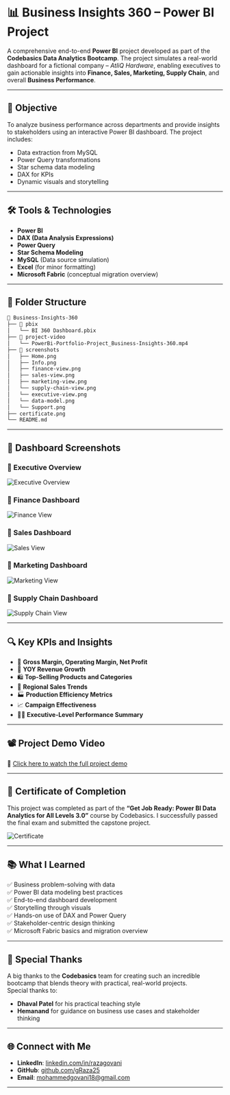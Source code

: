 # 📊 Business Insights 360 – Power BI Project

A comprehensive end-to-end **Power BI** project developed as part of the **Codebasics Data Analytics Bootcamp**. The project simulates a real-world dashboard for a fictional company – *AtliQ Hardware*, enabling executives to gain actionable insights into **Finance, Sales, Marketing, Supply Chain**, and overall **Business Performance**.

---

## 🎯 Objective

To analyze business performance across departments and provide insights to stakeholders using an interactive Power BI dashboard. The project includes:
- Data extraction from MySQL
- Power Query transformations
- Star schema data modeling
- DAX for KPIs
- Dynamic visuals and storytelling

---

## 🛠 Tools & Technologies

- **Power BI**
- **DAX (Data Analysis Expressions)**
- **Power Query**
- **Star Schema Modeling**
- **MySQL** (Data source simulation)
- **Excel** (for minor formatting)
- **Microsoft Fabric** (conceptual migration overview)

---

## 📁 Folder Structure

```bash
📁 Business-Insights-360
├── 📁 pbix
│   └── BI 360 Dashboard.pbix
├── 📁 project-video
│   └── PowerBi-Portfolio-Project_Business-Insights-360.mp4
├── 📁 screenshots
│   ├── Home.png
│   ├── Info.png
│   ├── finance-view.png
│   ├── sales-view.png
│   ├── marketing-view.png
│   └── supply-chain-view.png
│   └── executive-view.png
│   └── data-model.png
│   └── Support.png
├── certificate.png
└── README.md
```

---

## 📸 Dashboard Screenshots

### 🔹 Executive Overview  
![Executive Overview](/screenshots/executive-view.png)

### 🔹 Finance Dashboard  
![Finance View](/screenshots/finance-view.png)

### 🔹 Sales Dashboard  
![Sales View](./screenshots/sales-view.png)

### 🔹 Marketing Dashboard  
![Marketing View](./screenshots/marketing-view.png)

### 🔹 Supply Chain Dashboard  
![Supply Chain View](./screenshots/supply-chain-view.png)

---

## 🔍 Key KPIs and Insights

- 🔢 **Gross Margin, Operating Margin, Net Profit**
- 🧮 **YOY Revenue Growth**
- 🛍️ **Top-Selling Products and Categories**
- 📍 **Regional Sales Trends**
- 🏭 **Production Efficiency Metrics**
- 📈 **Campaign Effectiveness**
- 🧑‍💼 **Executive-Level Performance Summary**

---

## 📽️ Project Demo Video

🎥 [Click here to watch the full project demo](/project-video/PowerBi-Portfolio-Project_Business-Insights-360.mp4)

---

## 🏅 Certificate of Completion

This project was completed as part of the **“Get Job Ready: Power BI Data Analytics for All Levels 3.0”** course by Codebasics. I successfully passed the final exam and submitted the capstone project.

![Certificate](./certificate.png)

---

## 📚 What I Learned

✅ Business problem-solving with data  
✅ Power BI data modeling best practices  
✅ End-to-end dashboard development  
✅ Storytelling through visuals  
✅ Hands-on use of DAX and Power Query  
✅ Stakeholder-centric design thinking  
✅ Microsoft Fabric basics and migration overview  

---

## 🙏 Special Thanks

A big thanks to the **Codebasics** team for creating such an incredible bootcamp that blends theory with practical, real-world projects.  
Special thanks to:
- **Dhaval Patel** for his practical teaching style  
- **Hemanand** for guidance on business use cases and stakeholder thinking  

---

## 🌐 Connect with Me

- **LinkedIn**: [linkedin.com/in/razagovani](https://linkedin.com/in/razagovani)
- **GitHub**: [github.com/gRaza25](https://github.com/gRaza25)
- **Email**: mohammedgovani18@gmail.com

---
